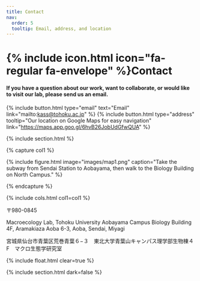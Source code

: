 ```yaml
---
title: Contact
nav:
  order: 5
  tooltip: Email, address, and location
---
```


# {% include icon.html icon="fa-regular fa-envelope" %}Contact

#### If you have a question about our work, want to collaborate, or would like to visit our lab, please send us an email.

{%
  include button.html
  type="email"
  text="Email"
  link="mailto:kass@tohoku.ac.jp"
%}
{%
  include button.html
  type="address"
  tooltip="Our location on Google Maps for easy navigation"
  link="https://maps.app.goo.gl/6hvB26JobUdGfwQUA"
%}

{% include section.html %}

{% capture col1 %}

{%
  include figure.html
  image="images/map1.png"
  caption="Take the subway from Sendai Station to Aobayama, then walk to the Biology Building on North Campus."
%}

{% endcapture %}


{% include cols.html col1=col1 %}

〒980-0845 　

Macroecology Lab, Tohoku University Aobayama Campus Biology Building 4F, Aramakiaza Aoba 6-3, Aoba, Sendai, Miyagi

宮城県仙台市青葉区荒巻青葉６−３　東北大学青葉山キャンパス理学部生物棟４F　マクロ生態学研究室

{% include float.html clear=true %}

{% include section.html dark=false %}

